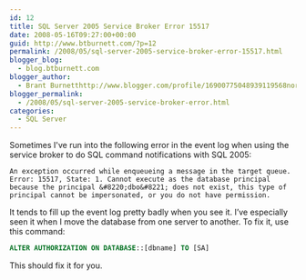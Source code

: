 ```yaml
---
id: 12
title: SQL Server 2005 Service Broker Error 15517
date: 2008-05-16T09:27:00+00:00
guid: http://www.btburnett.com/?p=12
permalink: /2008/05/sql-server-2005-service-broker-error-15517.html
blogger_blog:
  - blog.btburnett.com
blogger_author:
  - Brant Burnetthttp://www.blogger.com/profile/16900775048939119568noreply@blogger.com
blogger_permalink:
  - /2008/05/sql-server-2005-service-broker-error.html
categories:
  - SQL Server
---
```

Sometimes I've run into the following error in the event log when using the service broker to do SQL command notifications with SQL 2005:

```text
An exception occurred while enqueueing a message in the target queue. Error: 15517, State: 1. Cannot execute as the database principal because the principal &#8220;dbo&#8221; does not exist, this type of principal cannot be impersonated, or you do not have permission.
```

It tends to fill up the event log pretty badly when you see it. I&#8217;ve especially seen it when I move the database from one server to another. To fix it, use this command:

```sql
ALTER AUTHORIZATION ON DATABASE::[dbname] TO [SA]
```

This should fix it for you.
